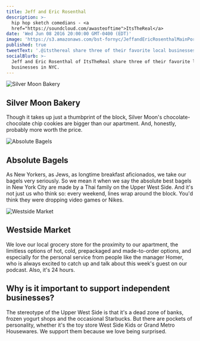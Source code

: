 ```yaml
---
title: Jeff and Eric Rosenthal
description: >-
  hip hop sketch comedians - <a
  href="https://soundcloud.com/awasteoftime">ItsTheReal</a>
date: 'Wed Jun 08 2016 20:00:00 GMT-0400 (EDT)'
image: 'https://s3.amazonaws.com/bst-fornyc/JeffandEricRosenthalMainPortrait.jpg'
published: true
tweetText: '.@itsthereal share three of their favorite local businesses in NYC '
socialBlurb: >-
  Jeff and Eric Rosenthal of ItsTheReal share three of their favorite local
  businesses in NYC.
---
```


![Silver Moon Bakery](https://s3.amazonaws.com/bst-fornyc/JeffandEricRosenthalSilverMoonBakery.jpg)
## Silver Moon Bakery

Though it takes up just a thumbprint of the block, Silver Moon's chocolate-chocolate chip cookies are bigger than our apartment. And, honestly, probably more worth the price.

![Absolute Bagels](https://s3.amazonaws.com/bst-fornyc/JeffandEricRosenthalAbsoluteBagels.jpg)

## Absolute Bagels

As New Yorkers, as Jews, as longtime breakfast aficionados, we take our bagels very seriously. So we mean it when we say the absolute best bagels in New York City are made by a Thai family on the Upper West Side. And it's not just us who think so: every weekend, lines wrap around the block. You'd think they were dropping video games or Nikes.

![Westside Market](https://s3.amazonaws.com/bst-fornyc/JeffandEricRosenthalWestsideMarket.jpg)

## Westside Market

We love our local grocery store for the proximity to our apartment, the limitless options of hot, cold, prepackaged and made-to-order options, and especially for the personal service from people like the manager Homer, who is always excited to catch up and talk about this week's guest on our podcast. Also, it's 24 hours.

## Why is it important to support independent businesses?

The stereotype of the Upper West Side is that it's a dead zone of banks, frozen yogurt shops and the occasional Starbucks. But there are pockets of personality, whether it's the toy store West Side Kids or Grand Metro Housewares. We support them because we love being surprised.
